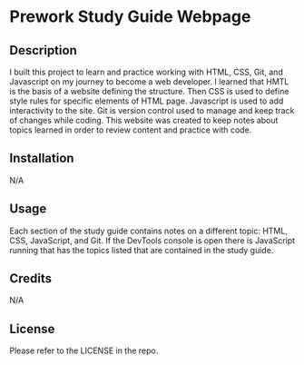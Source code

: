  # Prework Study Guide Webpage

## Description
I built this project to learn and practice working with HTML, CSS, Git, and Javascript on my journey to become a web developer. I learned that HMTL is the basis of a website defining the structure. Then CSS is used to define style rules for specific elements of HTML page. Javascript is used to add interactivity to the site. Git is version control used to manage and keep track of changes while coding. This website was created to keep notes about topics learned in order to review content and practice with code.

## Installation
N/A

## Usage
Each section of the study guide contains notes on a different topic: HTML, CSS, JavaScript, and Git. If the DevTools console is open there is JavaScript running that has the topics listed that are contained in the study guide.

## Credits
N/A

## License
Please refer to the LICENSE in the repo.


